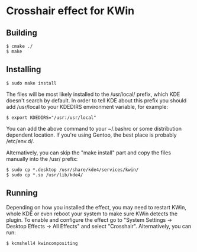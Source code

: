 # Crosshair effect for KWin

## Building

    $ cmake ./
    $ make

## Installing

    $ sudo make install

The files will be most likely installed to the /usr/local/ prefix, which KDE
doesn't search by default. In order to tell KDE about this prefix you should
add /usr/local to your KDEDIRS environment variable, for example:

    $ export KDEDIRS="/usr:/usr/local"

You can add the above command to your ~/.bashrc or some distribution dependent
location. If you're using Gentoo, the best place is probably /etc/env.d/.

Alternatively, you can skip the "make install" part and copy the files
manually into the /usr/ prefix:

    $ sudo cp *.desktop /usr/share/kde4/services/kwin/
    $ sudo cp *.so /usr/lib/kde4/

## Running

Depending on how you installed the effect, you may need to restart KWin, whole
KDE or even reboot your system to make sure KWin detects the plugin. To enable
and configure the effect go to "System Settings -> Desktop Effects ->
All Effects" and select "Crosshair". Alternatively, you can run:

    $ kcmshell4 kwincompositing
